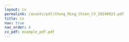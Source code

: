 ```yaml
---
layout: cv
permalink: /assets/pdf/Chung_Ming_Chien_CV_20240923.pdf
title: cv
nav: true
nav_order: 4
cv_pdf: example_pdf.pdf
---
```

